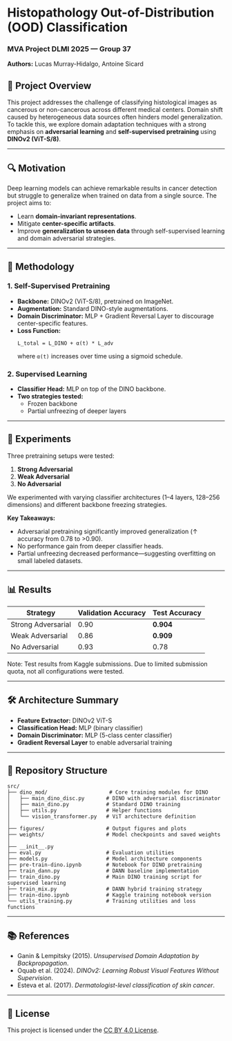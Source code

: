 # Histopathology Out-of-Distribution (OOD) Classification

### MVA Project DLMI 2025 — Group 37  
**Authors:** Lucas Murray-Hidalgo, Antoine Sicard  

## 🧠 Project Overview

This project addresses the challenge of classifying histological images as cancerous or non-cancerous across different medical centers. Domain shift caused by heterogeneous data sources often hinders model generalization. To tackle this, we explore domain adaptation techniques with a strong emphasis on **adversarial learning** and **self-supervised pretraining** using **DINOv2 (ViT-S/8)**.

---

## 🔍 Motivation

Deep learning models can achieve remarkable results in cancer detection but struggle to generalize when trained on data from a single source. The project aims to:
- Learn **domain-invariant representations**.
- Mitigate **center-specific artifacts**.
- Improve **generalization to unseen data** through self-supervised learning and domain adversarial strategies.

---

## 🧱 Methodology

### 1. **Self-Supervised Pretraining**
- **Backbone:** DINOv2 (ViT-S/8), pretrained on ImageNet.
- **Augmentation:** Standard DINO-style augmentations.
- **Domain Discriminator:** MLP + Gradient Reversal Layer to discourage center-specific features.
- **Loss Function:**
  ```
  L_total = L_DINO + α(t) * L_adv
  ```
  where `α(t)` increases over time using a sigmoid schedule.

### 2. **Supervised Learning**
- **Classifier Head:** MLP on top of the DINO backbone.
- **Two strategies tested:**
  - Frozen backbone
  - Partial unfreezing of deeper layers

---

## 🧪 Experiments

Three pretraining setups were tested:
1. **Strong Adversarial**
2. **Weak Adversarial**
3. **No Adversarial**

We experimented with varying classifier architectures (1–4 layers, 128–256 dimensions) and different backbone freezing strategies.

**Key Takeaways:**
- Adversarial pretraining significantly improved generalization (↑ accuracy from 0.78 to >0.90).
- No performance gain from deeper classifier heads.
- Partial unfreezing decreased performance—suggesting overfitting on small labeled datasets.

---

## 📊 Results

| Strategy              | Validation Accuracy | Test Accuracy |
|-----------------------|---------------------|----------------|
| Strong Adversarial    | 0.90                | **0.904**      |
| Weak Adversarial      | 0.86                | **0.909**      |
| No Adversarial        | 0.93                | 0.78           |

Note: Test results from Kaggle submissions. Due to limited submission quota, not all configurations were tested.

---

## 🛠️ Architecture Summary

- **Feature Extractor:** DINOv2 ViT-S
- **Classification Head:** MLP (binary classifier)
- **Domain Discriminator:** MLP (5-class center classifier)
- **Gradient Reversal Layer** to enable adversarial training

---

## 📂 Repository Structure

```
src/
├── dino_mod/                    # Core training modules for DINO
│   ├── main_dino_disc.py       # DINO with adversarial discriminator
│   ├── main_dino.py            # Standard DINO training
│   ├── utils.py                # Helper functions
│   └── vision_transformer.py   # ViT architecture definition
│
├── figures/                    # Output figures and plots
├── weights/                    # Model checkpoints and saved weights
│
├── __init__.py
├── eval.py                     # Evaluation utilities
├── models.py                   # Model architecture components
├── pre-train-dino.ipynb        # Notebook for DINO pretraining
├── train_dann.py               # DANN baseline implementation
├── train_dino.py               # Main DINO training script for supervised learning
├── train_mix.py                # DANN hybrid training strategy
├── train-dino.ipynb            # Kaggle training notebook version
└── utils_training.py           # Training utilities and loss functions
```

---

## 📚 References

- Ganin & Lempitsky (2015). *Unsupervised Domain Adaptation by Backpropagation*.
- Oquab et al. (2024). *DINOv2: Learning Robust Visual Features Without Supervision*.
- Esteva et al. (2017). *Dermatologist-level classification of skin cancer*.

---

## 📌 License

This project is licensed under the [CC BY 4.0 License](https://creativecommons.org/licenses/by/4.0/).
